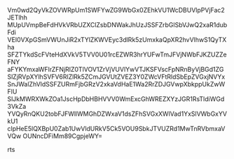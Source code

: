Vm0wd2QyVkZOVWRpUm1SWFYwZG9WbGx0ZEhkVU1WcDBUVlpPVjFac2JETlhh
MUpUVmpBeFdHVkVRbUZXClZsbDNWakJhUzJSSFZrbGlSbVJwQ2xaR1dubFdi
VEI0VXpGSmVWUnJiR2xTYlZKWVEyc3dlRk5zUmxkaQpXR2hvVlhwS1QyTXha
SFZTYkdScFVteHdXVkV5TVV0U01rcEZWR3hrYUFwTmJFVjNWbFJKZUZZeFNY
aFYKYmxaWFlrZFNjRlZ0TlVOV1ZrVjVUVlYwVTJKSFVscFpNRnByVjBGd1ZG
SlZjRVpXYlhSVFV6RlZlRk5ZCmJGVUtZVEZ3Y0ZWcVFtRldSbEpZVGxjNVYx
SnJWalZhVldSSFZURmFjbGRzV2xkaVdHaE1Wa2RrZDJGVwpXbkppUkZwWFlU
SlJkMWRXWkZOa1JscHpDbHBHVVV0WmExcGhWREZXYzJGR1RsTldiWGd3VkZa
YVQyRnQKU2tobFJFWllWMGhDZWxaV1dsZFhSVGxXWlVad1YxSlVWbGxYVkU1
clpHeE5lQXBpU0Zab1UwVldURkV5Ck5VOU9SbkJTVUZRd1MwTnRVbmxaVVQw
OUNncDFiMm89CgpjeWY=

rts